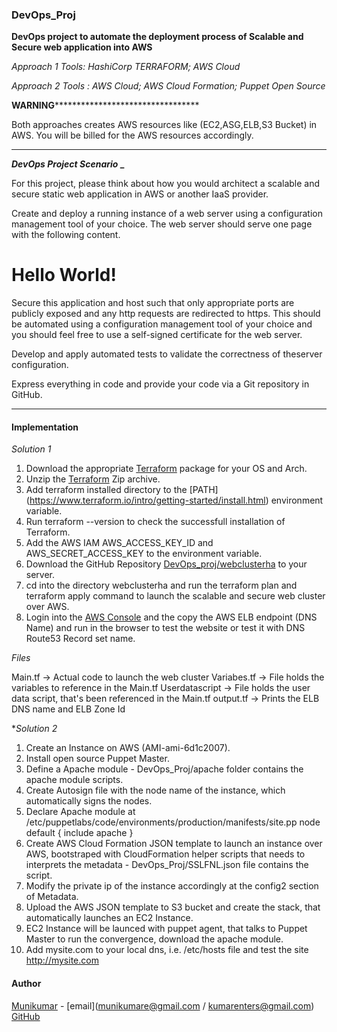 ### DevOps_Proj

**DevOps project to automate the deployment process of Scalable and Secure web application into AWS**

*Approach 1 Tools: HashiCorp TERRAFORM; AWS Cloud*

*Approach 2 Tools : AWS Cloud; AWS Cloud Formation; Puppet Open Source*

****************************************WARNING************************************************************************* 

Both approaches creates AWS resources like (EC2,ASG,ELB,S3 Bucket) in AWS. You will be billed for the AWS resources accordingly.

************************************************************************************************************************

**_DevOps Project Scenario_ _**

For this project, please think about how you would architect a scalable and secure static web application in AWS or another IaaS provider.

Create and deploy a running instance of a web server using a configuration management tool of your choice. The web server should serve one page with the following content.

<html>

<head>

<title>Hello World</title>

</head>

<body>

<h1>Hello World!</h1>

</body>

</html>

Secure this application and host such that only appropriate ports are publicly exposed and any http requests are redirected to https. This should be automated using a configuration management tool of your choice and you should feel free to use a self-signed certificate for the web server.

Develop and apply automated tests to validate the correctness of theserver configuration.

Express everything in code and provide your code via a Git repository in GitHub.


---------------------------------------------------------------------------------------------------------------
#### Implementation

*Solution 1*

1. Download the appropriate [Terraform](https://www.terraform.io/downloads.html) package for your OS and Arch.
2. Unzip the [Terraform](https://www.terraform.io/intro/getting-started/install.html) Zip archive.
3. Add terraform installed directory to the [PATH] (https://www.terraform.io/intro/getting-started/install.html) environment variable.
4. Run terraform --version to check the successfull installation of Terraform.
5. Add the AWS IAM AWS_ACCESS_KEY_ID and AWS_SECRET_ACCESS_KEY to the environment variable.
6. Download the GitHub Repository [DevOps_proj/webclusterha](https://github.com/munikumare/DevOps_Proj) to your server.
7. cd into the directory webclusterha and run the terraform plan and terraform apply command to launch the scalable and secure web cluster over AWS.
8. Login into the [AWS Console](https://aws.amazon.com/) and the copy the AWS ELB endpoint (DNS Name) and run in the browser to test the website or test it with DNS Route53 Record set name.

_Files_

Main.tf -> Actual code to launch the web cluster
Variabes.tf -> File holds the variables to reference in the Main.tf
Userdatascript -> File holds the user data script, that's been referenced in the Main.tf
output.tf -> Prints the ELB DNS name and ELB Zone Id


**Solution 2*

1. Create an Instance on AWS (AMI-ami-6d1c2007).
2. Install open source Puppet Master.
3. Define a Apache module - DevOps_Proj/apache folder contains the apache module scripts.
4. Create Autosign file with the node name of the instance, which automatically signs the nodes.
5. Declare Apache module at /etc/puppetlabs/code/environments/production/manifests/site.pp
node default {
	include apache
}
6. Create AWS Cloud Formation JSON template to launch an instance over AWS, bootstraped with CloudFormation helper scripts that needs to interprets the metadata - DevOps_Proj/SSLFNL.json file contains the script.
7. Modify the private ip of the instance accordingly at the config2 section of Metadata.
7. Upload the AWS JSON template to S3 bucket and create the stack, that automatically launches an EC2 Instance.
8. EC2 Instance will be launced with puppet agent, that talks to Puppet Master to run the convergence, download the apache module.
9. Add mysite.com to your local dns, i.e. /etc/hosts file and test the site http://mysite.com


#### Author
[Munikumar](@Kumarenters) - [email](munikumare@gmail.com / kumarenters@gmail.com)
[GitHub](https://github.com/munikumare/)


